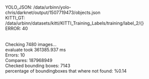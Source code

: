 YOLO_JSON: /data/urbinn/yolo-chris/darknet/output/1507719473/objects.json <br>
KITTI_GT: /data/urbinn/datasets/kitti/KITTI_Training_Labels/training/label_2/{}<br>
ERROR: 40<br>
<br><br>
Checking 7480 images...<br>
evaluate took 361385.937 ms<br>
 Errors: 10 <br>
 Compares: 187968949 <br>
 Checked bounding boxes: 7143<br>
percentage of boundingboxes that where not found: %0.14<br>
